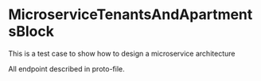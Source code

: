 # MicroserviceTenantsAndApartmentsBlock

This is a test case to show how to design a microservice architecture

All endpoint described in proto-file.

